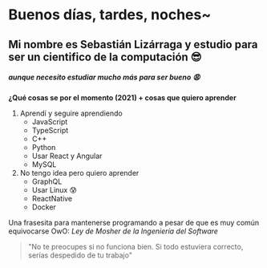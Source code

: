 # Buenos días, tardes, noches~
## Mi nombre es Sebastián Lizárraga y estudio para ser un cientifico de la computación :sunglasses:
##### aunque necesito estudiar mucho más para ser bueno :weary:

**¿Qué cosas se por el momento (2021) + cosas que quiero aprender**
1. Aprendí y seguire aprendiendo
    - JavaScript 
    - TypeScript
    - C++
    - Python
    - Usar React y Angular
    - MySQL
2. No tengo idea pero quiero aprender
    - GraphQL
    - Usar Linux :cold_sweat:
    - ReactNative
    - Docker

Una frasesita para mantenerse programando a pesar de que es muy común equivocarse OwO: 
*Ley de Mosher de la Ingeniería del Software*
>"No te preocupes si no funciona bien. Si todo estuviera correcto, serías despedido de tu trabajo"
